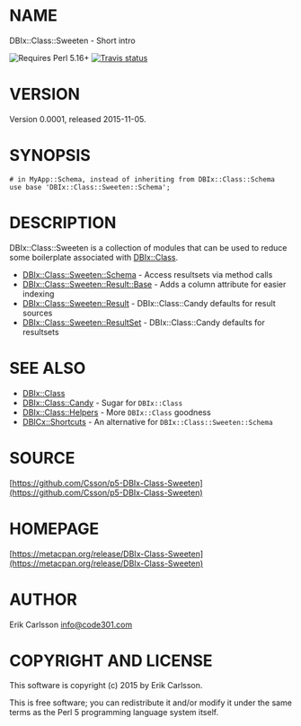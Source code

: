 # NAME

DBIx::Class::Sweeten - Short intro

![Requires Perl 5.16+](https://img.shields.io/badge/perl-5.16+-brightgreen.svg) [![Travis status](https://api.travis-ci.org/Csson/p5-DBIx-Class-Sweeten.svg?branch=master)](https://travis-ci.org/Csson/p5-DBIx-Class-Sweeten)

# VERSION

Version 0.0001, released 2015-11-05.

# SYNOPSIS

    # in MyApp::Schema, instead of inheriting from DBIx::Class::Schema
    use base 'DBIx::Class::Sweeten::Schema';

# DESCRIPTION

DBIx::Class::Sweeten is a collection of modules that can be used to reduce some boilerplate associated with [DBIx::Class](https://metacpan.org/pod/DBIx::Class).

- [DBIx::Class::Sweeten::Schema](https://metacpan.org/pod/DBIx::Class::Sweeten::Schema) - Access resultsets via method calls
- [DBIx::Class::Sweeten::Result::Base](https://metacpan.org/pod/DBIx::Class::Sweeten::Result::Base) - Adds a column attribute for easier indexing
- [DBIx::Class::Sweeten::Result](https://metacpan.org/pod/DBIx::Class::Sweeten::Result) - DBIx::Class::Candy defaults for result sources
- [DBIx::Class::Sweeten::ResultSet](https://metacpan.org/pod/DBIx::Class::Sweeten::ResultSet) - DBIx::Class::Candy defaults for resultsets

# SEE ALSO

- [DBIx::Class](https://metacpan.org/pod/DBIx::Class)
- [DBIx::Class::Candy](https://metacpan.org/pod/DBIx::Class::Candy) - Sugar for `DBIx::Class`
- [DBIx::Class::Helpers](https://metacpan.org/pod/DBIx::Class::Helpers) - More `DBIx::Class` goodness
- [DBICx::Shortcuts](https://metacpan.org/pod/DBICx::Shortcuts) - An alternative for `DBIx::Class::Sweeten::Schema`

# SOURCE

[https://github.com/Csson/p5-DBIx-Class-Sweeten](https://github.com/Csson/p5-DBIx-Class-Sweeten)

# HOMEPAGE

[https://metacpan.org/release/DBIx-Class-Sweeten](https://metacpan.org/release/DBIx-Class-Sweeten)

# AUTHOR

Erik Carlsson <info@code301.com>

# COPYRIGHT AND LICENSE

This software is copyright (c) 2015 by Erik Carlsson.

This is free software; you can redistribute it and/or modify it under
the same terms as the Perl 5 programming language system itself.
